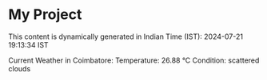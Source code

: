 # My Project

This content is dynamically generated in Indian Time (IST): 2024-07-21 19:13:34 IST


Current Weather in Coimbatore:
Temperature: 26.88 °C
Condition: scattered clouds
